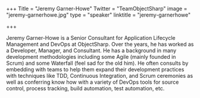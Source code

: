 +++
Title = "Jeremy Garner-Howe"
Twitter = "TeamObjectSharp"
image = "jeremy-garnerhowe.jpg"
type = "speaker"
linktitle = "jeremy-garnerhowe"

+++

Jeremy Garner-Howe is a Senior Consultant for Application Lifecycle Management and DevOps at ObjectSharp. Over the years, he has worked as a Developer, Manager, and Consultant. He has a background in many development methodologies including some Agile (mainly founded in Scrum) and some Waterfall (feel sad for the old him). He often consults by embedding with teams to help them expand their development practices with techniques like TDD, Continuous Integration, and Scrum ceremonies as well as conferring know how with a variety of DevOps tools for source control, process tracking, build automation, test automation, etc.